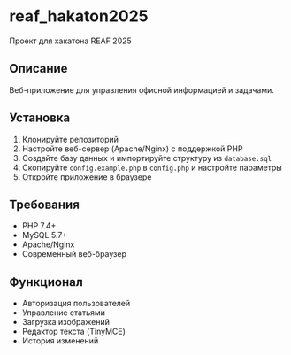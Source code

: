 # reaf_hakaton2025

Проект для хакатона REAF 2025

## Описание

Веб-приложение для управления офисной информацией и задачами.

## Установка

1. Клонируйте репозиторий
2. Настройте веб-сервер (Apache/Nginx) с поддержкой PHP
3. Создайте базу данных и импортируйте структуру из `database.sql`
4. Скопируйте `config.example.php` в `config.php` и настройте параметры
5. Откройте приложение в браузере

## Требования

- PHP 7.4+
- MySQL 5.7+
- Apache/Nginx
- Современный веб-браузер

## Функционал

- Авторизация пользователей
- Управление статьями
- Загрузка изображений
- Редактор текста (TinyMCE)
- История изменений
